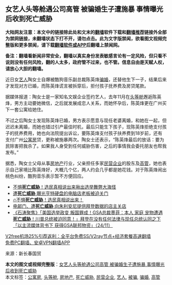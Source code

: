  <h2>女艺人头等舱遇公司高管 被骗婚生子遭施暴 事情曝光后收到死亡威胁</h2> <p class="notice"><b>大陆网友注意：本文中的链接除此处和文末的<a href="https://github.com/bannedbook/fanqiang" >翻墙</a>软件下载和<a href="https://github.com/killgcd/justmysocks/blob/master/README.md">翻墙推荐</a>链接外全部为禁网链接，未翻墙状态下打不开，请勿点击。此为文字版禁闻，欲看图文视频完整版和更多禁闻，请下载<a href="https://github.com/bannedbook/fanqiang">翻墙软件或APP</a>后翻墙上禁闻网。</p><p>备注：翻墙看新闻非常安全，翻墙以真实身份发表敏感言论有一定风险，但只看不说则没有任何风险，翻的人太多，政府管不过来，也不管。信息自由是天赋人权，请放心大胆的翻墙。</b></p>  <div class="entry"> <p>近日女<a href="https://www.bannedbook.org/bnews/tag/%e8%89%ba%e4%ba%ba/" class="st_tag internal_tag" rel="tag" title="标签 艺人 下的日志">艺人</a>陶女士自爆被酷狗音乐副总裁陈英烽<a href="https://www.bannedbook.org/bnews/tag/%E9%AA%97%E5%A9%9A/" class="st_tag internal_tag" rel="tag" title="标签 骗婚 下的日志">骗婚</a>，还替他生下一子，结果后来才发现对方已婚，而陈英烽谎言被拆穿后，拒付孩子抚养费及房贷尾款。</p> <p>据媒体报道：陶女士是一家知名文娱企业签约艺人，去年11月在<a href="https://www.bannedbook.org/bnews/tag/%E5%A4%B4%E7%AD%89%E8%88%B1/" class="st_tag internal_tag" rel="tag" title="标签 头等舱 下的日志">头等舱</a>邂逅陈英烽，男方主动要她微信，之后就发展成恋人关系，而她怀孕后，陈英烽更在广州买下一套公寓给她住。</p> <p>不过之后陶女士发现陈英烽已婚，男方表示愿意与现任老婆离婚，和她在一起，但迟迟未离婚，而她也错过引产最佳时机，最后只能生下孩子，现陈英烽拒绝支付孩子的抚养费用，她也向法院提出诉讼，要陈英烽支付孩子扶养费到18岁前，还有支付广州<a href="https://www.bannedbook.org/bnews/tag/%E5%85%AC%E5%AF%93%E6%88%BF/" class="st_tag internal_tag" rel="tag" title="标签 公寓房 下的日志">公寓房</a>贷，更称被施暴两次。陶女士还表示，“陈英烽最后的放话：要为民除害把我杀了。如果我人身受到任何威胁伤害，之后的事情我会委托朋友也帮我发布。”</p>  <p>据悉，陶女士父母从事<a href="https://www.bannedbook.org/bnews/tag/%e6%88%bf%e5%9c%b0%e4%ba%a7/" class="st_tag internal_tag" rel="tag" title="标签 房地产 下的日志">房地产</a>行业，父亲担任多家<a href="https://www.bannedbook.org/bnews/tag/%E6%B0%91%E8%90%A5%E4%BC%81%E4%B8%9A/" class="st_tag internal_tag" rel="tag" title="标签 民营企业 下的日志">民营企业</a>的股东及<a href="https://www.bannedbook.org/bnews/tag/%E9%AB%98%E7%AE%A1/" class="st_tag internal_tag" rel="tag" title="标签 高管 下的日志">高管</a>，她也表示自己家境比陈英烽好，大概几个亿，两人约会几乎都是她花钱。对于陈英烽闹出桃色纠纷，酷狗音乐表示暂不方便回应。</p> <ul class='op-related-articles' title='相关阅读'> <li><a href='https://www.bannedbook.org/bnews/taiwannews/20201127/1438067.html' target='_blank'>不惧<b>死亡威胁</b>！选民真相说出来揪出选举舞弊大海怪</a></li> <li><a href='https://www.bannedbook.org/bnews/comments/20201127/1437790.html' target='_blank'>遭<b>死亡威胁</b> 曝光亨特硬盘的电脑店老板被迫关门</a></li> <li><a href='https://www.bannedbook.org/bnews/taiwannews/20201126/1437466.html' target='_blank'>🔥不惧<b>死亡威胁</b>！选民真相说出来！</a></li> <li><a href='https://www.bannedbook.org/bnews/cnnews/20201126/1437357.html' target='_blank'>电邮门、遭<b>死亡威胁</b> 向朱利安尼提供拜登数据的店主关店</a></li> <li><a href='https://www.bannedbook.org/bnews/bannedvideo/20201125/1436487.html' target='_blank'>《石涛聚焦》「美国选举政变 叛国罪成！GSA总裁墨菲：本人 家庭 宠物遭遇<b>死亡威胁</b>！川普总统被迫同意！」拜登在没有任何法律与现任总统认同之下「以主流媒体背书下 获得GSA联邦物资」（24/11）</a></li> </ul> <p class="texttj"> <a href="https://www.bannedbook.org/forum23/topic22702.html" target="_blank">V2free机场25%引荐返利：全平台免费SS/V2ray节点+经济套餐高速翻墙</a><br/> <a href="https://github.com/bannedbook/fanqiang/wiki/%E7%A6%81%E9%97%BB%E7%BD%91%E5%AE%89%E5%8D%93%E7%BF%BB%E5%A2%99%E6%96%B0%E9%97%BBAPP" target="_blank">免费PC翻墙、安卓VPN翻墙APP</a></p><p> 来源：新长春国贸 </p><a name='sharetosocial'></a>       <div><b>本文的图文或视频完整版</b>：<a href='https://www.bannedbook.org/bnews/yule/20201203/1441345.html'>女艺人头等舱遇公司高管 被骗婚生子遭施暴 事情曝光后收到死亡威胁</a></div>  </div><!--END ENTRY--> <div class="postfooter"> <div>本文标签：<a href="https://www.bannedbook.org/bnews/tag/%E5%85%AC%E5%AF%93%E6%88%BF/" rel="tag">公寓房</a>, <a href="https://www.bannedbook.org/bnews/tag/%E5%A4%B4%E7%AD%89%E8%88%B1/" rel="tag">头等舱</a>, <a href="https://www.bannedbook.org/bnews/tag/%e6%88%bf%e5%9c%b0%e4%ba%a7/" rel="tag">房地产</a>, <a href="https://www.bannedbook.org/bnews/tag/%E6%AD%BB%E4%BA%A1%E5%A8%81%E8%83%81/" rel="tag">死亡威胁</a>, <a href="https://www.bannedbook.org/bnews/tag/%E6%B0%91%E8%90%A5%E4%BC%81%E4%B8%9A/" rel="tag">民营企业</a>, <a href="https://www.bannedbook.org/bnews/tag/%e8%89%ba%e4%ba%ba/" rel="tag">艺人</a>, <a href="https://www.bannedbook.org/bnews/tag/%E8%A2%AB%E9%AA%97/" rel="tag">被骗</a>, <a href="https://www.bannedbook.org/bnews/tag/%E9%AA%97%E5%A9%9A/" rel="tag">骗婚</a>, <a href="https://www.bannedbook.org/bnews/tag/%E9%AB%98%E7%AE%A1/" rel="tag">高管</a></div>  </div><!--END POSTFOOTER--> 